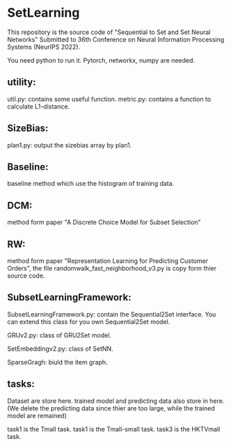 # SetLearning

This repository is the source code of "Sequential to Set and Set Neural Networks" Submitted to 36th Conference on Neural Information Processing Systems (NeurIPS 2022).

You need python to run it. Pytorch, networkx, numpy are needed.

## utility: 
  util.py: contains some useful function.
  metric.py: contains a function to calculate L1-distance.
  
## SizeBias:
  plan1.py: output the sizebias array by plan1.
  
## Baseline:
  baseline method which use the histogram of training data. 
  
## DCM:
  method form paper "A Discrete Choice Model for Subset Selection"

## RW: 
method form paper "Representation Learning for Predicting Customer Orders", the file randomwalk_fast_neighborhood_v3.py is copy form thier source code.

## SubsetLearningFramework:
SubsetLearningFramework.py: contain the Sequential2Set interface.
You can extend this class for you own Sequential2Set model.  

GRUv2.py: class of GRU2Set model. 

SetEmbeddingv2.py: class of SetNN.

SparseGragh: biuld the item graph. 

## tasks:

Dataset are store here. trained model and predicting data also store in here. (We delete the predicting data since thier are too large, while the trained model are remained)

task1 is the Tmall task. 
task1 is the Tmall-small task. 
task3 is the HKTVmall task. 
